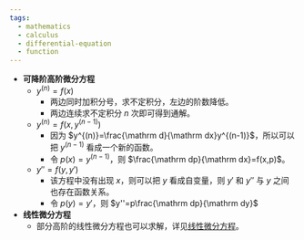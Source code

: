 ```yaml
---
tags:
  - mathematics
  - calculus
  - differential-equation
  - function
---
```

- **可降阶高阶微分方程**
    - $y^{(n)}=f(x)$
        - 两边同时加积分号，求不定积分，左边的阶数降低。
        - 两边连续求不定积分 $n$ 次即可得到通解。
    - $y^{(n)}=f\left(x,y^{(n-1)}\right)$
        - 因为 $y^{(n)}=\frac{\mathrm d}{\mathrm dx}y^{(n-1)}$，所以可以把 $y^{(n-1)}$ 看成一个新的函数。
        - 令 $p(x)=y^{(n-1)}$，则 $\frac{\mathrm dp}{\mathrm dx}=f(x,p)$。
    - $y''=f(y,y')$
        - 该方程中没有出现 $x$，则可以把 $y$ 看成自变量，则 $y'$ 和 $y''$ 与 $y$ 之间也存在函数关系。
        - 令 $p(y)=y'$，则 $y''=p\frac{\mathrm dp}{\mathrm dy}$
- **线性微分方程**
    - 部分高阶的线性微分方程也可以求解，详见[线性微分方程](/notes/docs/mathematics/calculus/linear-differential-equation)。
